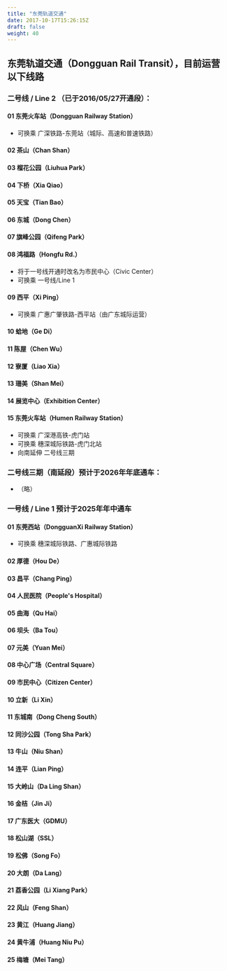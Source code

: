 ```yaml
---
title: "东莞轨道交通"
date: 2017-10-17T15:26:15Z
draft: false
weight: 40
---
```


## 东莞轨道交通（Dongguan Rail Transit），目前运营以下线路
### 二号线 / Line 2 （已于2016/05/27开通段）：
#### 01 东莞火车站（Dongguan Railway Station） 
* 可换乘 广深铁路-东莞站（城际、高速和普速铁路）
#### 02 茶山（Chan Shan）
#### 03 榴花公园（Liuhua Park）
#### 04 下桥（Xia Qiao）
#### 05 天宝（Tian Bao）
#### 06 东城（Dong Chen）
#### 07 旗峰公园（Qifeng Park）
#### 08 鸿福路（Hongfu Rd.）
* 将于一号线开通时改名为市民中心（Civic Center）
* 可换乘 一号线/Line 1
#### 09 西平（Xi Ping）
* 可换乘 广惠广肇铁路-西平站（由广东城际运营）
#### 10 蛤地（Ge Di）
#### 11 陈屋（Chen Wu）
#### 12 寮厦（Liao Xia）
#### 13 珊美（Shan Mei）
#### 14 展览中心（Exhibition Center）
#### 15 东莞火车站（Humen Railway Station）
* 可换乘 广深港高铁-虎门站
* 可换乘 穗深城际铁路-虎门北站
* 向南延伸 二号线三期
### 二号线三期（南延段）预计于2026年年底通车：
* （略）
### 一号线 / Line 1 预计于2025年年中通车
#### 01 东莞西站（DongguanXi Railway Station）
* 可换乘 穗深城际铁路、广惠城际铁路
#### 02 厚德（Hou De）
#### 03 昌平（Chang Ping）
#### 04 人民医院（People's Hospital）
#### 05 曲海（Qu Hai）
#### 06 坝头（Ba Tou）
#### 07 元美（Yuan Mei）
#### 08 中心广场（Central Square）
#### 09 市民中心（Citizen Center）
#### 10 立新（Li Xin）
#### 11 东城南（Dong Cheng South）
#### 12 同沙公园（Tong Sha Park）
#### 13 牛山（Niu Shan）
#### 14 连平（Lian Ping）
#### 15 大岭山（Da Ling Shan）
#### 16 金桔（Jin Ji）
#### 17 广东医大（GDMU）
#### 18 松山湖（SSL）
#### 19 松佛（Song Fo）
#### 20 大朗（Da Lang）
#### 21 荔香公园（Li Xiang Park）
#### 22 风山（Feng Shan）
#### 23 黄江（Huang Jiang）
#### 24 黄牛浦（Huang Niu Pu）
#### 25 梅塘（Mei Tang）